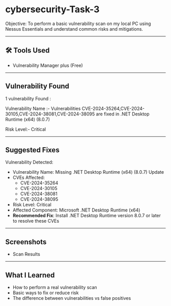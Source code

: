 # cybersecurity-Task-3


 Objective:
To perform a basic vulnerability scan on my local PC using Nessus Essentials and understand common risks and mitigations.

---

## 🛠 Tools Used
- Vulnerability Manager plus (Free)


---

##  Vulnerability Found

1 vulnerability Found :

Vulnerability Name :- Vulnerabilities CVE-2024-35264,CVE-2024-30105,CVE-2024-38081,CVE-2024-38095 are fixed in .NET Desktop Runtime (x64) (8.0.7)

Risk Level:- Critical

---

##  Suggested Fixes

Vulnerability Detected:

- Vulnerability Name: Missing .NET Desktop Runtime (x64) (8.0.7) Update
- CVEs Affected:
  - CVE-2024-35264
  - CVE-2024-30105
  - CVE-2024-38081
  - CVE-2024-38095
- Risk Level: Critical
- Affected Component: Microsoft .NET Desktop Runtime (x64)
- **Recommended Fix**: Install .NET Desktop Runtime version 8.0.7 or later to resolve these CVEs


---

## Screenshots

- Scan Results 

---

## What I Learned

- How to perform a real vulnerability scan
- Basic ways to fix or reduce risk
- The difference between vulnerabilities vs false positives
